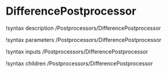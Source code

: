 <!-- MOOSE Documentation Stub: Remove this when content is added. -->

# DifferencePostprocessor
!syntax description /Postprocessors/DifferencePostprocessor

!syntax parameters /Postprocessors/DifferencePostprocessor

!syntax inputs /Postprocessors/DifferencePostprocessor

!syntax children /Postprocessors/DifferencePostprocessor
